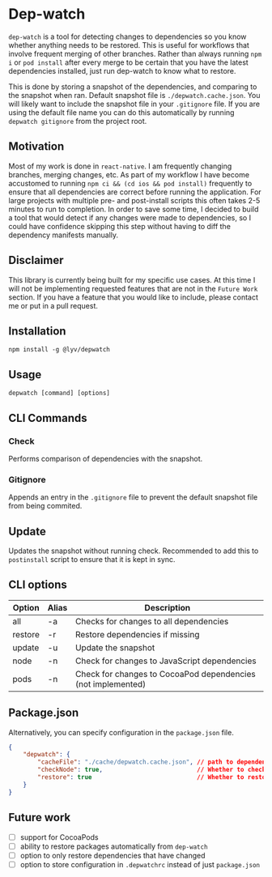 # Dep-watch

`dep-watch` is a tool for detecting changes to dependencies so you know whether anything needs to be restored. This is useful for workflows that involve frequent merging of other branches. Rather than always running `npm i` or `pod install` after every merge to be certain that you have the latest dependencies installed, just run dep-watch to know what to restore.

This is done by storing a snapshot of the dependencies, and comparing to the snapshot when ran. Default snapshot file is `./depwatch.cache.json`. You will likely want to include the snapshot file in your `.gitignore` file. If you are using the default file name you can do this automatically by running `depwatch gitignore` from the project root.

## Motivation

Most of my work is done in `react-native`. I am frequently changing branches, merging changes, etc. As part of my workflow I have become accustomed to running `npm ci && (cd ios && pod install)` frequently to ensure that all dependencies are correct before running the application. For large projects with multiple pre- and post-install scripts this often takes 2-5 minutes to run to completion. In order to save some time, I decided to build a tool that would detect if any changes were made to dependencies, so I could have confidence skipping this step without having to diff the dependency manifests manually.

## Disclaimer

This library is currently being built for my specific use cases. At this time I will not be implementing requested features that are not in the `Future Work` section. If you have a feature that you would like to include, please contact me or put in a pull request.

## Installation

`npm install -g @lyv/depwatch`

## Usage

`depwatch [command] [options]`

## CLI Commands

### Check

Performs comparison of dependencies with the snapshot.

### Gitignore

Appends an entry in the `.gitignore` file to prevent the default snapshot file from being commited.

## Update

Updates the snapshot without running check. Recommended to add this to `postinstall` script to ensure that it is kept in sync.

## CLI options

| Option   | Alias | Description                                                  |
|----------|-------|--------------------------------------------------------------|
| all      | -a    | Checks for changes to all dependencies
| restore  | -r    | Restore dependencies if missing                              |
| update   | -u    | Update the snapshot                                          |
| node     | -n    | Check for changes to JavaScript dependencies                 |
| pods     | -n    | Check for changes to CocoaPod dependencies (not implemented) |

## Package.json

Alternatively, you can specify configuration in the `package.json` file.

```json
{
    "depwatch": {
        "cacheFile": "./cache/depwatch.cache.json", // path to dependency cache file
        "checkNode": true,                          // Whether to check JavaScript dependencies
        "restore": true                             // Whether to restore missing dependencies
    }
}
```

## Future work

- [ ] support for CocoaPods
- [ ] ability to restore packages automatically from `dep-watch`
- [ ] option to only restore dependencies that have changed
- [ ] option to store configuration in `.depwatchrc` instead of just `package.json`
